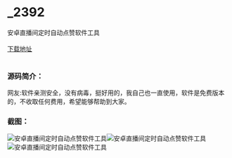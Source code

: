 # _2392
安卓直播间定时自动点赞软件工具
<br/></br>
[下载地址](https://www.uuid2.com/2392.html "下载地址")
<br/></br>
<h3>源码简介：</h3>
<p>网友:软件亲测安全，没有病毒，挺好用的，我自己也一直使用，软件是免费版本的，不收取任何费用，希望能够帮助到大家。<p>
<p> <p>
<h3>截图：</h3>
<img src="https://www.uuid2.com/wp-content/uploads/img/202106/fc9c07d562.jpg" alt="安卓直播间定时自动点赞软件工具"><img src="https://www.uuid2.com/wp-content/uploads/img/202106/fa24c1b510.png" alt="安卓直播间定时自动点赞软件工具"><img src="https://www.uuid2.com/wp-content/uploads/img/202106/7cb33c1222.png" alt="安卓直播间定时自动点赞软件工具">
